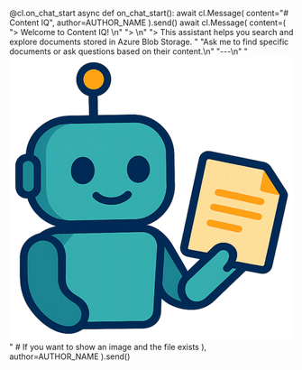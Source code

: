 @cl.on_chat_start
async def on_chat_start():
    await cl.Message(
        content="# Content IQ",
        author=AUTHOR_NAME
    ).send()
    await cl.Message(
        content=(
            "> Welcome to Content IQ! \n"
            "> \n"
            "> This assistant helps you search and explore documents stored in Azure Blob Storage. "
            "Ask me to find specific documents or ask questions based on their content.\n"
            "---\n"
            "![Logo](wocircle.png)"  # If you want to show an image and the file exists
        ),
        author=AUTHOR_NAME
    ).send()